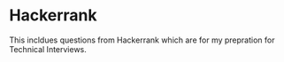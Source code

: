 # Hackerrank
This incldues questions from Hackerrank which are for my prepration for Technical Interviews.
